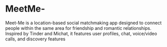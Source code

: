 # MeetMe-
Meet-Me is a location-based social matchmaking app designed to connect people within the same area for friendship and romantic relationships. Inspired by Tinder and Michat, it features user profiles, chat, voice/video calls, and discovery features
